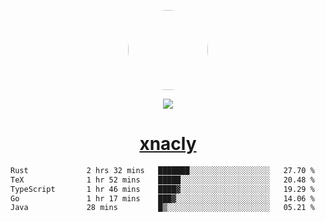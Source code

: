 <p align="center">
  <img style="border-radius: 100px" width="128" height="128" src="https://avatars.githubusercontent.com/u/47723417?v=4"/>
</p>
<p align="center">
  <img src="https://komarev.com/ghpvc/?username=xnacly&&style=flat-square"/>
</p>

<h1 align="center"><a href="https://xnacly.me"> xnacly</a> </h1>

<!--START_SECTION:waka-->

```txt
Rust             2 hrs 32 mins   ███████░░░░░░░░░░░░░░░░░░   27.70 %
TeX              1 hr 52 mins    █████░░░░░░░░░░░░░░░░░░░░   20.48 %
TypeScript       1 hr 46 mins    ████▓░░░░░░░░░░░░░░░░░░░░   19.29 %
Go               1 hr 17 mins    ███▓░░░░░░░░░░░░░░░░░░░░░   14.06 %
Java             28 mins         █▒░░░░░░░░░░░░░░░░░░░░░░░   05.21 %
```

<!--END_SECTION:waka-->

